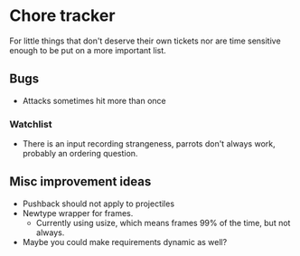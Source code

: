 # Chore tracker

For little things that don't deserve their own tickets nor are time sensitive
enough to be put on a more important list.

## Bugs

- Attacks sometimes hit more than once

### Watchlist

- There is an input recording strangeness, parrots don't always work, probably an ordering question.

## Misc improvement ideas

- Pushback should not apply to projectiles
- Newtype wrapper for frames.
  - Currently using usize, which means frames 99% of the time, but not always.
- Maybe you could make requirements dynamic as well?
